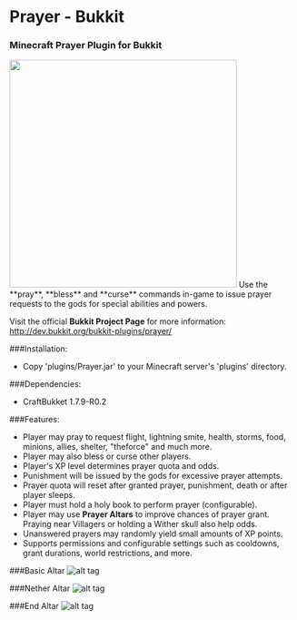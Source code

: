 # Prayer - Bukkit

### Minecraft Prayer Plugin for Bukkit

<img src="http://millan.info/img/prayer/prayer_4.png" width="400px" />
Use the **pray**, **bless** and **curse** commands in-game to issue prayer requests to the gods for special abilities and powers.

Visit the official **Bukkit Project Page** for more information: http://dev.bukkit.org/bukkit-plugins/prayer/

###Installation:

* Copy 'plugins/Prayer.jar' to your Minecraft server's 'plugins' directory.

###Dependencies:

* CraftBukket 1.7.9-R0.2

###Features:

* Player may pray to request flight, lightning smite, health, storms, food, minions, allies, shelter, "theforce" and much more.
* Player may also bless or curse other players.
* Player's XP level determines prayer quota and odds.
* Punishment will be issued by the gods for excessive prayer attempts.
* Prayer quota will reset after granted prayer, punishment, death or after player sleeps.
* Player must hold a holy book to perform prayer (configurable).
* Player may use **Prayer Altars** to improve chances of prayer grant. Praying near Villagers or holding a Wither skull also help odds.
* Unanswered prayers may randomly yield small amounts of XP points.
* Supports permissions and configurable settings such as cooldowns, grant durations, world restrictions, and more.

###Basic Altar
![alt tag](http://millan.info/img/prayer/altar1.jpg)

###Nether Altar
![alt tag](http://millan.info/img/prayer/altar2.jpg)

###End Altar
![alt tag](http://millan.info/img/prayer/altar3.jpg)